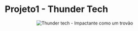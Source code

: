 # Projeto1 - Thunder Tech
<p align="center">
<img src="https://i.imgur.com/3lZrh2y.png" alt="Thunder tech - Impactante como um trovão" border="0"></a>
</p>
